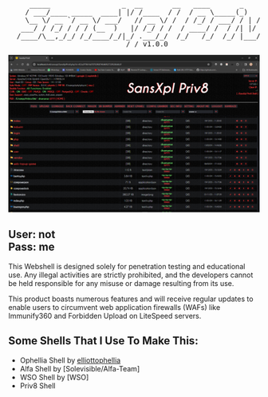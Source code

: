 <pre>
     _____                 _  __       __   ____       _       _____
    / ___/____ _____  ____| |/ /____  / /  / __ \_____(_)   __/ __  |
    \__ \/ __ `/ __ \/ ___/   // __ \/ /  / /_/ / ___/ / | / / /_/ /
   ___/ / /_/ / / / (__  )   |/ /_/ / /  / ____/ /  / /| |/ / /_/ /
  /____/\__,_/_/ /_/____/_/|_/ .___/_/  /_/   /_/  /_/ |___/\____/
                            /_/ v1.0.0
</pre>

![screenshot](https://raw.githubusercontent.com/SANSDESU/sansxplpriv8/master/src/screenshot.png)

## User: not <br> Pass: me

This Webshell is designed solely for penetration testing and educational use. Any illegal activities are strictly prohibited, and the developers cannot be held responsible for any misuse or damage resulting from its use.<br>

This product boasts numerous features and will receive regular updates to enable users to circumvent web application firewalls (WAFs) like Immunify360 and Forbidden Upload on LiteSpeed servers.

## Some Shells That I Use To Make This:
- Ophellia Shell by [elliottophellia](https://github.com/elliottophellia/ophellia)
- Alfa Shell by [Solevisible/Alfa-Team]
- WSO Shell by [WSO]
- Priv8 Shell

